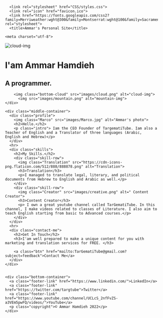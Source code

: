 
<!DOCTYPE html>
<html lang="en" dir="ltr">
  <head>

      <link rel="stylesheet" href="CSS/styles.css">
      <link rel="icon" href="favicon.ico">
      <link href="https://fonts.googleapis.com/css2?family=Merriweather:wght@300&family=Montserrat:wght@100&family=Sacramento&display=swap" rel="stylesheet">
      <title>Ammar's Personal Site</title>

    <meta charset="utf-8">

  </head>
  <body>
    <div class="top-container">
      <img class="top-cloud" src="images/cloud.png" alt="cloud-img">
      <h1> I'am Ammar Hamdieh</h1>
    <h2>A <span class="pro">pro</span>grammer.</h2>

        <img class="bottom-cloud" src="images/cloud.png" alt="cloud-img">
          <img src="images/mountain.png" alt="mountain-img">
    </div>

    <div class="middle-container">
      <div class="profile">
        <img class="Marco" src="images/Marco.jpg" alt="Ammar's photo">
        <h2>Hello.</h2>
        <p class="intro"> Iam the CEO Founder of TargematiTube. Iam also a Teacher of English and a Translator of three languages (Arabic, English and Hebrew)</p>
      </div>
      <hr>
      <div class="skills">
        <h2>My Skills.</h2>
        <div class="skill-row">
          <img class="Translation" src="https://cdn-icons-png.flaticon.com/512/888/888878.png" alt="Translation">
          <h3>Translation</h3>
          <p>I managed to translate legal, literary, and political documents from Hebrew to English and Arabic as well.</p>
        </div>
        <div class="skill-row">
          <img class="Creator" src="images/creative.png" alt=" Content Creator">
          <h3>Content Creator</h3>
          <p> I own a great youtube channel called TarGematiTube. In this channel, I make videos related to classes of Literature. I also aim to teach English starting from basic to Advanced courses.</p>
        </div>
      </div>
      <hr>
      <div class="contact-me">
        <h2>Get In Touch</h2>
        <h3>I'am well prepared to make a unique content for you with marketing and translation services for FREE. </h3>

        <a class="btn" href="mailto:TarGematiTube@gmail.com?subject=feedback">Contact Me</a>
      </div>
    </div>


    <div class="bottom-container">
      <a class="footer-link" href="https://www.linkedin.com/">LinkedIn</a>
      <a class="footer-link" href="https://twitter.com/targtube">Twitter</a>
      <a class="footer-link" href="https://www.youtube.com/channel/UCLcS_2nfFvZS-a3VEm5pwFQ/videos/">YouTube</a>
      <p class="copyright">© Ammar Hamdieh 2022</p>
    </div>
